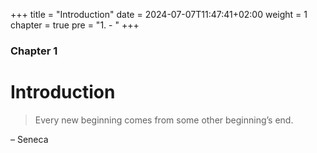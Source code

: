 +++
title = "Introduction"
date = 2024-07-07T11:47:41+02:00
weight = 1
chapter = true
pre = "1. - "
+++

### Chapter 1

# Introduction

> Every new beginning comes from some other beginning’s end.

– Seneca

